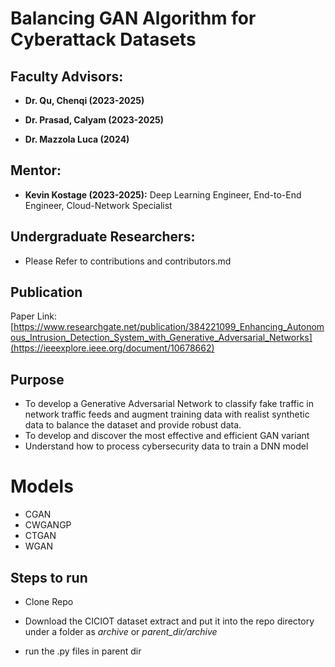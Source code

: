 # Balancing GAN Algorithm for Cyberattack Datasets

## Faculty Advisors:

* **Dr. Qu, Chenqi (2023-2025)**

* **Dr. Prasad, Calyam (2023-2025)**

* **Dr. Mazzola Luca (2024)**

## Mentor:

* **Kevin Kostage (2023-2025):** Deep Learning Engineer, End-to-End Engineer, Cloud-Network Specialist

## Undergraduate Researchers:
* Please Refer to contributions and contributors.md

## Publication
Paper Link: [https://www.researchgate.net/publication/384221099_Enhancing_Autonomous_Intrusion_Detection_System_with_Generative_Adversarial_Networks](https://ieeexplore.ieee.org/document/10678662)

## Purpose
* To develop a Generative Adversarial Network to classify fake traffic in network traffic feeds and augment training data with realist synthetic data to balance the dataset and provide robust data.
* To develop and discover the most effective and efficient GAN variant
* Understand how to process cybersecurity data to train a DNN model

# Models

* CGAN
* CWGANGP
* CTGAN
* WGAN

## Steps to run

* Clone Repo

* Download the CICIOT dataset extract and put it into the repo directory under a folder as _archive_ or _parent_dir/archive_

* run the .py files in parent dir
